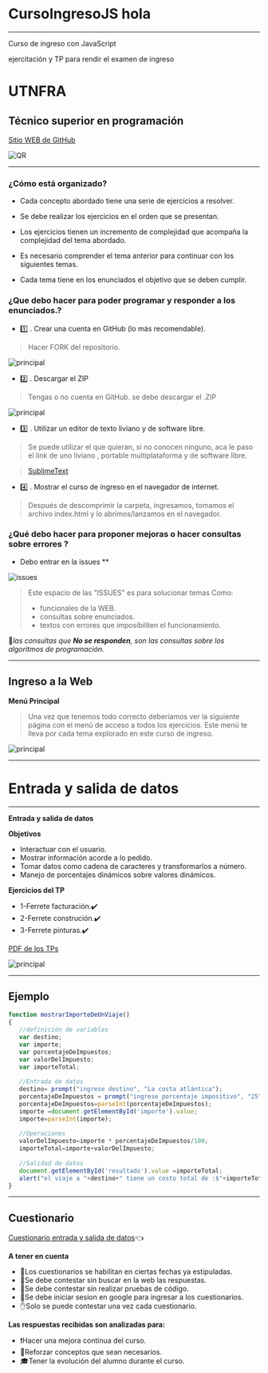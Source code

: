 # **CursoIngresoJS** hola
-----
Curso de ingreso con JavaScript

ejercitación y TP para rendir el examen de ingreso 
# **UTNFRA**
## **Técnico superior en programación**

[Sitio WEB de GitHub](http://octaviovillegas.github.io/CursoIngresoJS/index.html)


![QR](http://octaviovillegas.github.io/CursoIngresoJS/img/qrInicio.png)


-----

### ¿Cómo está organizado?
 
* Cada concepto abordado tiene una serie de ejercicios a resolver. 

* Se debe realizar los ejercicios en el orden que se presentan.

* Los ejercicios tienen un incremento de complejidad que acompaña la complejidad del tema abordado.

* Es necesario comprender el tema anterior para continuar con los siguientes temas.

* Cada tema tiene en los enunciados el objetivo que se deben cumplir.


### ¿Que debo hacer para poder programar y responder a los enunciados.?
 


* :one: . Crear una cuenta en GitHub (lo más recomendable).
>Hacer FORK del repositorio.

![principal](http://octaviovillegas.github.io/CursoIngresoJS/img/fork.png)

 

 * :two: . Descargar el ZIP
>Tengas o no cuenta en GitHub.
se debe descargar el .ZIP


![principal](http://octaviovillegas.github.io/CursoIngresoJS/img/bajarzip.gif)


* :three: . Utilizar un editor de texto liviano y de software libre.

>Se puede utilizar el que quieran, si no conocen ninguno, aca le paso el link de uno liviano , portable multiplataforma y de software libre.


>[SublimeText](https://www.sublimetext.com/3)

* :four: . Mostrar el curso de ingreso en el navegador de internet.

>Después de descomprimir la carpeta, ingresamos, tomamos el archivo index.html y lo abrimos/lanzamos en el navegador.




### ¿Qué debo hacer para proponer mejoras o hacer consultas sobre errores ?
 
* Debo entrar en la issues **

![issues](http://octaviovillegas.github.io/CursoIngresoJS/img/issues.png)

>Este espacio de las "ISSUES" es para solucionar temas Como:
>* funcionales de la WEB.
>* consultas sobre enunciados.
>* textos con errores que imposibiliten el funcionamiento.
 
:no_entry_sign:*las consultas que **No se responden**, son las consultas sobre los algoritmos de programación.*







-----
## Ingreso a la Web 


**Menú Principal**
>Una vez que tenemos todo correcto deberíamos ver la siguiente página con el menú de acceso a todos los ejercicios.
>Este menú te lleva por cada tema explorado en este curso de ingreso.


![principal](http://octaviovillegas.github.io/CursoIngresoJS/img/principal.gif)



-----
# Entrada y salida de datos 
-----


**Entrada y salida de datos**

**Objetivos**
* Interactuar con el usuario.
* Mostrar información acorde a lo pedido.
* Tomar datos como cadena de caracteres y transformarlos a número.
* Manejo de porcentajes dinámicos sobre valores dinámicos.

**Ejercicios del TP**
* 1-Ferrete facturación.:heavy_check_mark:
* 2-Ferrete construción.:heavy_check_mark:
* 3-Ferrete pinturas.:heavy_check_mark:

[PDF de los TPs](http://octaviovillegas.github.io/CursoIngresoJS/Guia%20de%20TPs%20curso%20de%20ingreso.pdf)


![principal](http://octaviovillegas.github.io/CursoIngresoJS/img/cjsentreadasalida.png)



-----
## Ejemplo 


```javascript
function mostrarImporteDeUnViaje()
{
   //definición de variables
   var destino;
   var importe;
   var porcentajeDeImpuestos;
   var valorDelImpuesto;
   var importeTotal;
   
   //Entrada de datos
   destino= prompt("ingrese destino", "La costa atlántica");
   porcentajeDeImpuestos = prompt("ingrese porcentaje impositivo", "25");
   porcentajeDeImpuestos=parseInt(porcentajeDeImpuestos);
   importe =document.getElementById('importe').value;
   importe=parseInt(importe);
   
   //Operaciones
   valorDelImpuesto=importe * porcentajeDeImpuestos/100;
   importeTotal=importe+valorDelImpuesto;
   
   //Salidad de datos
   document.getElementById('resultado').value =importeTotal;
   alert("el viaje a "+destino+" tiene un costo total de :$"+importeTotal);
}

```



-----
## Cuestionario 
[Cuestionario entrada y salida de datos](https://forms.gle/QY8L3362sKLCE5kx8):point_left:


**A tener en cuenta**
* :date:Los cuestionarios se habilitan en ciertas fechas ya estipuladas.
* :no_entry_sign:Se debe contestar sin buscar en la web las respuestas.
* :no_entry_sign:Se debe contestar sin realizar pruebas de código.
* :passport_control:Se debe iniciar sesion en google para ingresar a los cuestionarios.
* :hand:Solo se puede contestar una vez cada cuestionario.

**Las respuestas recibidas  son analizadas para:**
* :exclamation:Hacer una mejora continua del curso.
* :muscle:Reforzar conceptos que sean necesarios.
* :mortar_board:Tener la evolución del alumno durante el curso.





